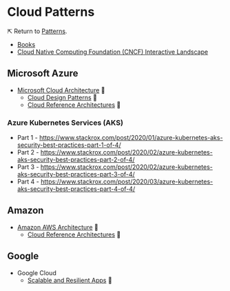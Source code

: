# Cloud Patterns

&#8689; Return to [Patterns][patterns].

- [Books][books]
- [Cloud Native Computing Foundation (CNCF) Interactive Landscape][cncf-landscape]

## Microsoft Azure

- [Microsoft Cloud Architecture](https://docs.microsoft.com/en-us/azure/architecture/) &#128279;
  - [Cloud Design Patterns](https://docs.microsoft.com/en-us/azure/architecture/patterns/) &#128279;
  - [Cloud Reference Architectures](https://docs.microsoft.com/en-us/azure/architecture/reference-architectures/) &#128279;

### Azure Kubernetes Services (AKS)

- Part 1 - https://www.stackrox.com/post/2020/01/azure-kubernetes-aks-security-best-practices-part-1-of-4/
- Part 2 - https://www.stackrox.com/post/2020/02/azure-kubernetes-aks-security-best-practices-part-2-of-4/
- Part 3 - https://www.stackrox.com/post/2020/02/azure-kubernetes-aks-security-best-practices-part-3-of-4/
- Part 4 - https://www.stackrox.com/post/2020/03/azure-kubernetes-aks-security-best-practices-part-4-of-4/

## Amazon

- [Amazon AWS Architecture](https://aws.amazon.com/architecture/) &#128279;
  - [Cloud Reference Architectures](https://aws.amazon.com/architecture/#aws-ref-arch) &#128279;

## Google

- Google Cloud
  - [Scalable and Resilient Apps](https://cloud.google.com/solutions/scalable-and-resilient-apps) &#128279;

[patterns]: ./#readme
[books]: ./books.md
[cncf-landscape]: https://landscape.cncf.io/
